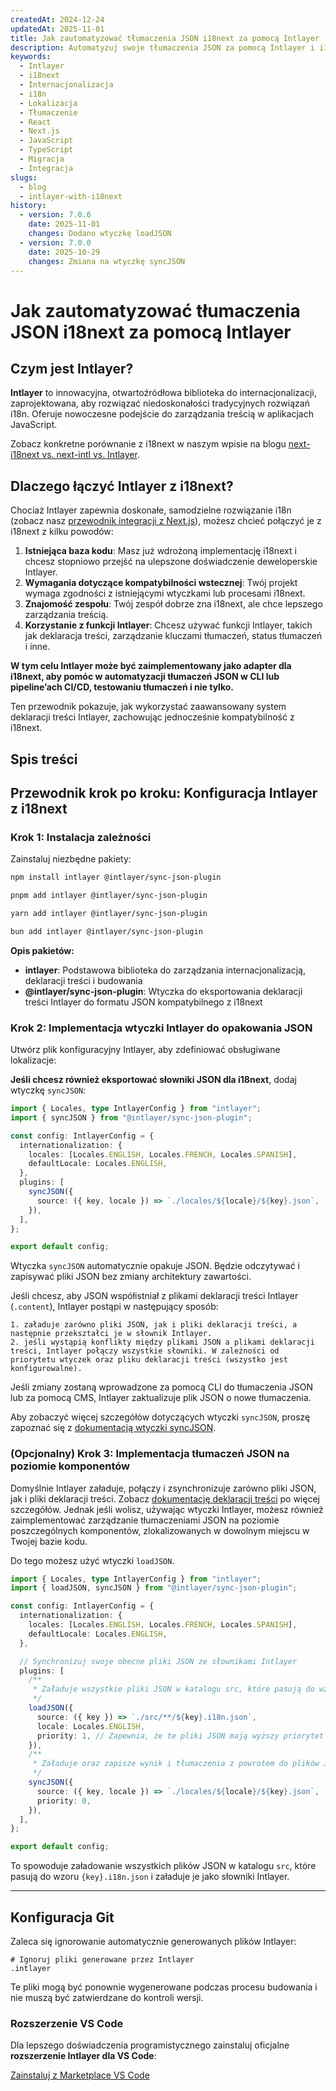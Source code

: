 ```yaml
---
createdAt: 2024-12-24
updatedAt: 2025-11-01
title: Jak zautomatyzować tłumaczenia JSON i18next za pomocą Intlayer
description: Automatyzuj swoje tłumaczenia JSON za pomocą Intlayer i i18next, aby poprawić internacjonalizację w aplikacjach JavaScript.
keywords:
  - Intlayer
  - i18next
  - Internacjonalizacja
  - i18n
  - Lokalizacja
  - Tłumaczenie
  - React
  - Next.js
  - JavaScript
  - TypeScript
  - Migracja
  - Integracja
slugs:
  - blog
  - intlayer-with-i18next
history:
  - version: 7.0.6
    date: 2025-11-01
    changes: Dodano wtyczkę loadJSON
  - version: 7.0.0
    date: 2025-10-29
    changes: Zmiana na wtyczkę syncJSON
---
```


# Jak zautomatyzować tłumaczenia JSON i18next za pomocą Intlayer

## Czym jest Intlayer?

**Intlayer** to innowacyjna, otwartoźródłowa biblioteka do internacjonalizacji, zaprojektowana, aby rozwiązać niedoskonałości tradycyjnych rozwiązań i18n. Oferuje nowoczesne podejście do zarządzania treścią w aplikacjach JavaScript.

Zobacz konkretne porównanie z i18next w naszym wpisie na blogu [next-i18next vs. next-intl vs. Intlayer](https://github.com/aymericzip/intlayer/blob/main/docs/blog/pl/next-i18next_vs_next-intl_vs_intlayer.md).

## Dlaczego łączyć Intlayer z i18next?

Chociaż Intlayer zapewnia doskonałe, samodzielne rozwiązanie i18n (zobacz nasz [przewodnik integracji z Next.js](https://github.com/aymericzip/intlayer/blob/main/docs/docs/pl/intlayer_with_nextjs_16.md)), możesz chcieć połączyć je z i18next z kilku powodów:

1. **Istniejąca baza kodu**: Masz już wdrożoną implementację i18next i chcesz stopniowo przejść na ulepszone doświadczenie deweloperskie Intlayer.
2. **Wymagania dotyczące kompatybilności wstecznej**: Twój projekt wymaga zgodności z istniejącymi wtyczkami lub procesami i18next.
3. **Znajomość zespołu**: Twój zespół dobrze zna i18next, ale chce lepszego zarządzania treścią.
4. **Korzystanie z funkcji Intlayer**: Chcesz używać funkcji Intlayer, takich jak deklaracja treści, zarządzanie kluczami tłumaczeń, status tłumaczeń i inne.

**W tym celu Intlayer może być zaimplementowany jako adapter dla i18next, aby pomóc w automatyzacji tłumaczeń JSON w CLI lub pipeline’ach CI/CD, testowaniu tłumaczeń i nie tylko.**

Ten przewodnik pokazuje, jak wykorzystać zaawansowany system deklaracji treści Intlayer, zachowując jednocześnie kompatybilność z i18next.

## Spis treści

<TOC/>

## Przewodnik krok po kroku: Konfiguracja Intlayer z i18next

### Krok 1: Instalacja zależności

Zainstaluj niezbędne pakiety:

```bash packageManager="npm"
npm install intlayer @intlayer/sync-json-plugin
```

```bash packageManager="pnpm"
pnpm add intlayer @intlayer/sync-json-plugin
```

```bash packageManager="yarn"
yarn add intlayer @intlayer/sync-json-plugin
```

```bash packageManager="bun"
bun add intlayer @intlayer/sync-json-plugin
```

**Opis pakietów:**

- **intlayer**: Podstawowa biblioteka do zarządzania internacjonalizacją, deklaracji treści i budowania
- **@intlayer/sync-json-plugin**: Wtyczka do eksportowania deklaracji treści Intlayer do formatu JSON kompatybilnego z i18next

### Krok 2: Implementacja wtyczki Intlayer do opakowania JSON

Utwórz plik konfiguracyjny Intlayer, aby zdefiniować obsługiwane lokalizacje:

**Jeśli chcesz również eksportować słowniki JSON dla i18next**, dodaj wtyczkę `syncJSON`:

```typescript fileName="intlayer.config.ts"
import { Locales, type IntlayerConfig } from "intlayer";
import { syncJSON } from "@intlayer/sync-json-plugin";

const config: IntlayerConfig = {
  internationalization: {
    locales: [Locales.ENGLISH, Locales.FRENCH, Locales.SPANISH],
    defaultLocale: Locales.ENGLISH,
  },
  plugins: [
    syncJSON({
      source: ({ key, locale }) => `./locales/${locale}/${key}.json`,
    }),
  ],
};

export default config;
```

Wtyczka `syncJSON` automatycznie opakuje JSON. Będzie odczytywać i zapisywać pliki JSON bez zmiany architektury zawartości.

Jeśli chcesz, aby JSON współistniał z plikami deklaracji treści Intlayer (`.content`), Intlayer postąpi w następujący sposób:

    1. załaduje zarówno pliki JSON, jak i pliki deklaracji treści, a następnie przekształci je w słownik Intlayer.
    2. jeśli wystąpią konflikty między plikami JSON a plikami deklaracji treści, Intlayer połączy wszystkie słowniki. W zależności od priorytetu wtyczek oraz pliku deklaracji treści (wszystko jest konfigurowalne).

Jeśli zmiany zostaną wprowadzone za pomocą CLI do tłumaczenia JSON lub za pomocą CMS, Intlayer zaktualizuje plik JSON o nowe tłumaczenia.

Aby zobaczyć więcej szczegółów dotyczących wtyczki `syncJSON`, proszę zapoznać się z [dokumentacją wtyczki syncJSON](https://github.com/aymericzip/intlayer/blob/main/docs/docs/pl/plugins/sync-json.md).

### (Opcjonalny) Krok 3: Implementacja tłumaczeń JSON na poziomie komponentów

Domyślnie Intlayer załaduje, połączy i zsynchronizuje zarówno pliki JSON, jak i pliki deklaracji treści. Zobacz [dokumentację deklaracji treści](https://github.com/aymericzip/intlayer/blob/main/docs/docs/pl/dictionary/content_file.md) po więcej szczegółów. Jednak jeśli wolisz, używając wtyczki Intlayer, możesz również zaimplementować zarządzanie tłumaczeniami JSON na poziomie poszczególnych komponentów, zlokalizowanych w dowolnym miejscu w Twojej bazie kodu.

Do tego możesz użyć wtyczki `loadJSON`.

```ts fileName="intlayer.config.ts"
import { Locales, type IntlayerConfig } from "intlayer";
import { loadJSON, syncJSON } from "@intlayer/sync-json-plugin";

const config: IntlayerConfig = {
  internationalization: {
    locales: [Locales.ENGLISH, Locales.FRENCH, Locales.SPANISH],
    defaultLocale: Locales.ENGLISH,
  },

  // Synchronizuj swoje obecne pliki JSON ze słownikami Intlayer
  plugins: [
    /**
     * Załaduje wszystkie pliki JSON w katalogu src, które pasują do wzoru {key}.i18n.json
     */
    loadJSON({
      source: ({ key }) => `./src/**/${key}.i18n.json`,
      locale: Locales.ENGLISH,
      priority: 1, // Zapewnia, że te pliki JSON mają wyższy priorytet niż pliki w `./locales/en/${key}.json`
    }),
    /**
     * Załaduje oraz zapisze wynik i tłumaczenia z powrotem do plików JSON w katalogu locales
     */
    syncJSON({
      source: ({ key, locale }) => `./locales/${locale}/${key}.json`,
      priority: 0,
    }),
  ],
};

export default config;
```

To spowoduje załadowanie wszystkich plików JSON w katalogu `src`, które pasują do wzoru `{key}.i18n.json` i załaduje je jako słowniki Intlayer.

---

## Konfiguracja Git

Zaleca się ignorowanie automatycznie generowanych plików Intlayer:

```plaintext fileName=".gitignore"
# Ignoruj pliki generowane przez Intlayer
.intlayer
```

Te pliki mogą być ponownie wygenerowane podczas procesu budowania i nie muszą być zatwierdzane do kontroli wersji.

### Rozszerzenie VS Code

Dla lepszego doświadczenia programistycznego zainstaluj oficjalne **rozszerzenie Intlayer dla VS Code**:

[Zainstaluj z Marketplace VS Code](https://marketplace.visualstudio.com/items?itemName=intlayer.intlayer-vs-code-extension)
